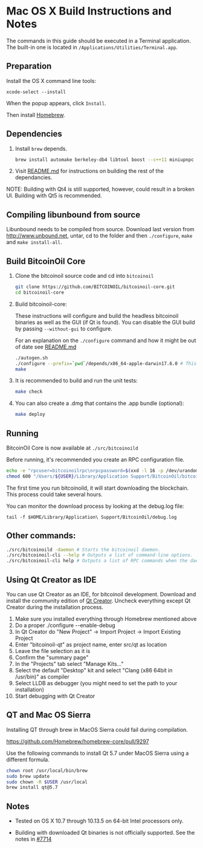 # Mac OS X Build Instructions and Notes

The commands in this guide should be executed in a Terminal application.
The built-in one is located in `/Applications/Utilities/Terminal.app`.

## Preparation

Install the OS X command line tools:

`xcode-select --install`

When the popup appears, click `Install`.

Then install [Homebrew](http://brew.sh).

## Dependencies

1. Install `brew` depends.

    ```bash
    brew install automake berkeley-db4 libtool boost --c++11 miniupnpc openssl pkg-config homebrew/core/protobuf260 --c++11 qt5 libevent curl
    ```

2. Visit [README.md](../depends/README.md) for instructions on building the rest of the dependancies.

NOTE: Building with Qt4 is still supported, however, could result in a broken UI. Building with Qt5 is recommended.

## Compiling libunbound from source

Libunbound needs to be compiled from source. Download last version from http://www.unbound.net, untar, cd to the folder and then `./configure`, `make` and `make install-all`.


## Build BitcoinOil Core

1.  Clone the bitcoinoil source code and cd into `bitcoinoil`

    ```bash
    git clone https://github.com/BITCOINOIL/bitcoinoil-core.git
    cd bitcoinoil-core
    ```

2. Build bitcoinoil-core:

    These instructions will configure and build the headless bitcoinoil binaries as well as the GUI (if Qt is found).
    You can disable the GUI build by passing `--without-gui` to configure.

    For an explanation on the `./configure` command and how it might be out of date see [README.md](README.md)

    ```bash
    ./autogen.sh
    ./configure --prefix=`pwd`/depends/x86_64-apple-darwin17.6.0 # This command may be out of date due to OS updates
    make
    ```

3. It is recommended to build and run the unit tests:

    ```bash
    make check
    ```

4. You can also create a .dmg that contains the .app bundle (optional):

    ```bash
    make deploy
    ```

## Running

BitcoinOil Core is now available at `./src/bitcoinoild`

Before running, it's recommended you create an RPC configuration file.

```bash
echo -e "rpcuser=bitcoinoilrpc\nrpcpassword=$(xxd -l 16 -p /dev/urandom)" > "/Users/${USER}/Library/Application Support/BitcoinOil/bitcoinoil.conf"
chmod 600 "/Users/${USER}/Library/Application Support/BitcoinOil/bitcoinoil.conf"
```

The first time you run bitcoinoild, it will start downloading the blockchain. This process could take several hours.

You can monitor the download process by looking at the debug.log file:

`tail -f $HOME/Library/Application\ Support/BitcoinOil/debug.log`

## Other commands:

```bash
./src/bitcoinoild -daemon # Starts the bitcoinoil daemon.
./src/bitcoinoil-cli --help # Outputs a list of command-line options.
./src/bitcoinoil-cli help # Outputs a list of RPC commands when the daemon is running.
```

## Using Qt Creator as IDE

You can use Qt Creator as an IDE, for bitcoinoil development.
Download and install the community edition of [Qt Creator](https://www.qt.io/download/).
Uncheck everything except Qt Creator during the installation process.

1. Make sure you installed everything through Homebrew mentioned above
2. Do a proper ./configure --enable-debug
3. In Qt Creator do "New Project" -> Import Project -> Import Existing Project
4. Enter "bitcoinoil-qt" as project name, enter src/qt as location
5. Leave the file selection as it is
6. Confirm the "summary page"
7. In the "Projects" tab select "Manage Kits..."
8. Select the default "Desktop" kit and select "Clang (x86 64bit in /usr/bin)" as compiler
9. Select LLDB as debugger (you might need to set the path to your installation)
10. Start debugging with Qt Creator

## QT and Mac OS Sierra

Installing QT through brew in MacOS Sierra could fail during compilation.

https://github.com/Homebrew/homebrew-core/pull/9297

Use the following commands to install Qt 5.7 under MacOS Sierra using a different formula.

```bash
chown root /usr/local/bin/brew
sudo brew update
sudo chown -R $USER /usr/local
brew install qt@5.7
```

## Notes

- Tested on OS X 10.7 through 10.13.5 on 64-bit Intel processors only.

- Building with downloaded Qt binaries is not officially supported. See the notes in [#7714](https://github.com/bitcoinoil/bitcoinoil/issues/7714)
